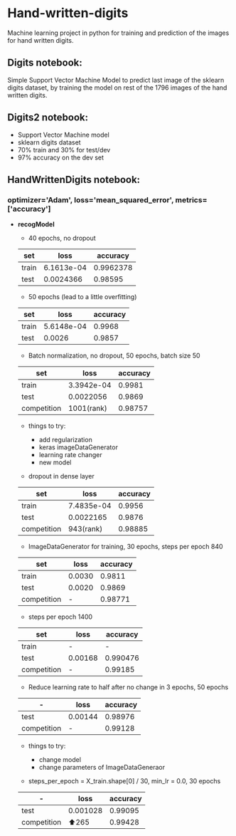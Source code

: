 # Hand-written-digits
Machine learning project in python for training and prediction of the images for hand written digits.

## Digits notebook:
Simple Support Vector Machine Model to predict last image of the sklearn digits dataset, by training the model on rest of the 1796 images of the hand written digits.

## Digits2 notebook:
- Support Vector Machine model
- sklearn digits dataset
- 70% train and 30% for test/dev
- 97% accuracy on the dev set

## HandWrittenDigits notebook:
### optimizer='Adam', loss='mean_squared_error', metrics=['accuracy']
 - **recogModel**
    - 40 epochs, no dropout
    
    set | loss | accuracy
   ------------ | ------------ | -------------
    train | 6.1613e-04 | 0.9962378
    test | 0.0024366 | 0.98595
    
    - 50 epochs (lead to a little overfitting)
    
    set | loss | accuracy
   ------------ | ------------ | -------------
    train | 5.6148e-04 | 0.9968
    test | 0.0026 | 0.9857
    
    - Batch normalization, no dropout, 50 epochs, batch size 50
    
    set | loss | accuracy
   ------------ | ------------ | -------------
    train | 3.3942e-04 | 0.9981
    test | 0.0022056 | 0.9869
    competition | 1001(rank) | 0.98757
    
    - things to try:
      - add regularization
      - keras imageDataGenerator
      - learning rate changer
      - new model
    
    - dropout in dense layer
    
    set | loss | accuracy
   ------------ | ------------ | -------------
    train | 7.4835e-04 | 0.9956
    test | 0.0022165 | 0.9876
    competition | 943(rank) | 0.98885
    
    - ImageDataGenerator for training, 30 epochs, steps per epoch 840
    
    set | loss | accuracy
   ------------ | ------------ | -------------
    train | 0.0030 | 0.9811
    test | 0.0020 | 0.9869
    competition | - | 0.98771
    - steps per epoch 1400
    
    set | loss | accuracy
   ------------ | ------------ | -------------
    train | - | -
    test | 0.00168 | 0.990476
    competition | - | 0.99185
    
    - Reduce learning rate to half after no change in 3 epochs, 50 epochs
    
    \- | loss | accuracy
   ------------ | ------------ | -------------
    test | 0.00144 | 0.98976
    competition | - | 0.99128
    
    - things to try:
      - change model
      - change parameters of ImageDataGeneraor
      
    - steps_per_epoch = X_train.shape[0] / 30, min_lr = 0.0, 30 epochs
    
    \- | loss | accuracy
   ------------ | ------------ | -------------
    test | 0.001028 | 0.99095
    competition | ⬆265 | 0.99428
